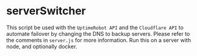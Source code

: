 # serverSwitcher
This script be used with the `UptimeRobot API` and the `Cloudflare API` to automate failover by changing the DNS to backup servers.
Please refer to the comments in `server.js` for more information. Run this on a server with node, and optionally docker.
